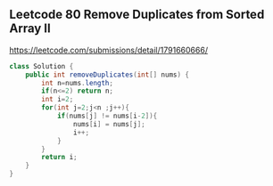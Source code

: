 ## Leetcode 80 Remove Duplicates from Sorted Array II

https://leetcode.com/submissions/detail/1791660666/

```java
class Solution {
    public int removeDuplicates(int[] nums) {
        int n=nums.length;
        if(n<=2) return n;
        int i=2;
        for(int j=2;j<n ;j++){
            if(nums[j] != nums[i-2]){
                nums[i] = nums[j];
                i++;
            }
        }
        return i;
    }
}
